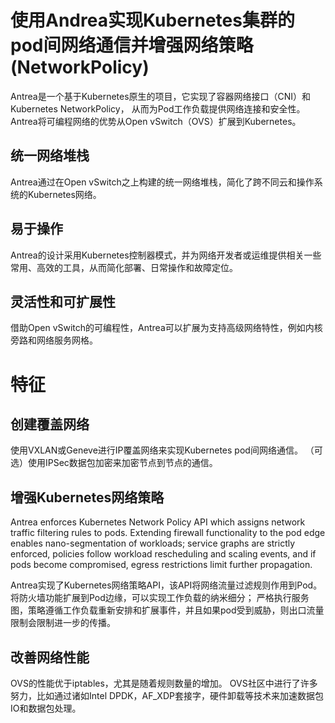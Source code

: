 # 使用Andrea实现Kubernetes集群的pod间网络通信并增强网络策略(NetworkPolicy)

Antrea是一个基于Kubernetes原生的项目，它实现了容器网络接口（CNI）和Kubernetes NetworkPolicy，
从而为Pod工作负载提供网络连接和安全性。 
Antrea将可编程网络的优势从Open vSwitch（OVS）扩展到Kubernetes。

## 统一网络堆栈

Antrea通过在Open vSwitch之上构建的统一网络堆栈，简化了跨不同云和操作系统的Kubernetes网络。

## 易于操作

Antrea的设计采用Kubernetes控制器模式，并为网络开发者或运维提供相关一些常用、高效的工具，从而简化部署、日常操作和故障定位。

## 灵活性和可扩展性

借助Open vSwitch的可编程性，Antrea可以扩展为支持高级网络特性，例如内核旁路和网络服务网格。

# 特征

## 创建覆盖网络

使用VXLAN或Geneve进行IP覆盖网络来实现Kubernetes pod间网络通信。 
（可选）使用IPSec数据包加密来加密节点到节点的通信。

## 增强Kubernetes网络策略

Antrea enforces Kubernetes Network Policy API which assigns network traffic filtering rules to pods. Extending firewall functionality to the pod edge enables nano-segmentation of workloads; service graphs are strictly enforced, policies follow workload rescheduling and scaling events, and if pods become compromised, egress restrictions limit further propagation.

Antrea实现了Kubernetes网络策略API，该API将网络流量过滤规则作用到Pod。
将防火墙功能扩展到Pod边缘，可以实现工作负载的纳米细分；
严格执行服务图，策略遵循工作负载重新安排和扩展事件，并且如果pod受到威胁，则出口流量限制会限制进一步的传播。

## 改善网络性能

OVS的性能优于iptables，尤其是随着规则数量的增加。 
OVS社区中进行了许多努力，比如通过诸如Intel DPDK，AF_XDP套接字，硬件卸载等技术来加速数据包IO和数据包处理。


